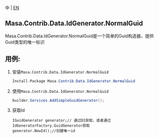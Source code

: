 ﻿中 | [EN](README.md)

## Masa.Contrib.Data.IdGenerator.NormalGuid

Masa.Contrib.Data.IdGenerator.NormalGuid是一个简单的Guid构造器，提供Guid类型的唯一标识

## 用例:

1. 安装`Masa.Contrib.Data.IdGenerator.NormalGuid`

    ```c#
    Install-Package Masa.Contrib.Data.IdGenerator.NormalGuid
    ```

2. 使用`Masa.Contrib.Data.IdGenerator.NormalGuid`

    ``` C#
    builder.Services.AddSimpleGuidGenerator();
    ```

3. 获取Id

    ```
    IGuidGenerator generator;// 通过DI获取，或者通过IdGeneratorFactory.GuidGenerator获取
    generator.NewId();//创建唯一id
    ```
